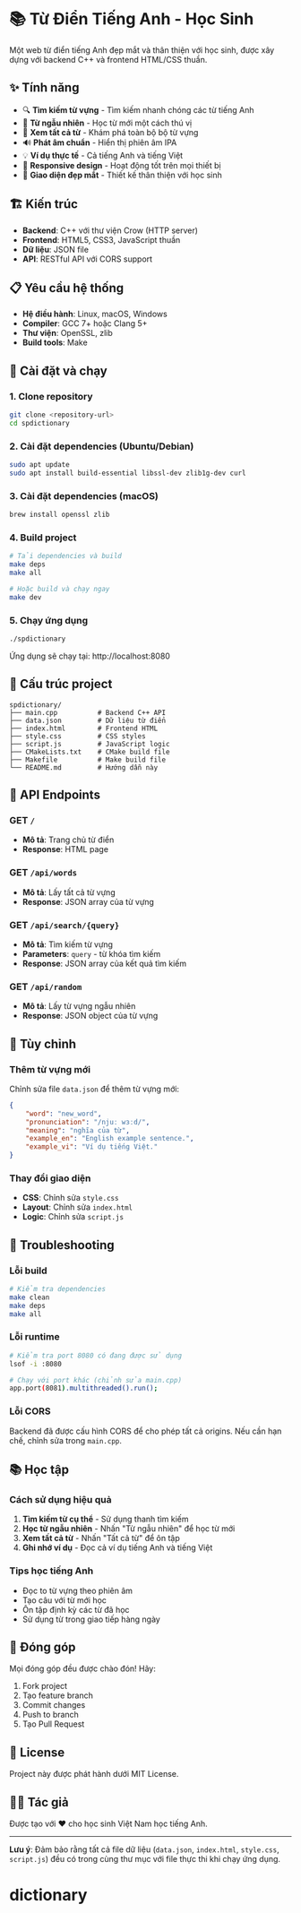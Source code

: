 # 📚 Từ Điển Tiếng Anh - Học Sinh

Một web từ điển tiếng Anh đẹp mắt và thân thiện với học sinh, được xây dựng với backend C++ và frontend HTML/CSS thuần.

## ✨ Tính năng

- 🔍 **Tìm kiếm từ vựng** - Tìm kiếm nhanh chóng các từ tiếng Anh
- 🎲 **Từ ngẫu nhiên** - Học từ mới một cách thú vị
- 📖 **Xem tất cả từ** - Khám phá toàn bộ bộ từ vựng
- 🔊 **Phát âm chuẩn** - Hiển thị phiên âm IPA
- 💡 **Ví dụ thực tế** - Cả tiếng Anh và tiếng Việt
- 📱 **Responsive design** - Hoạt động tốt trên mọi thiết bị
- 🎨 **Giao diện đẹp mắt** - Thiết kế thân thiện với học sinh

## 🏗️ Kiến trúc

- **Backend**: C++ với thư viện Crow (HTTP server)
- **Frontend**: HTML5, CSS3, JavaScript thuần
- **Dữ liệu**: JSON file
- **API**: RESTful API với CORS support

## 📋 Yêu cầu hệ thống

- **Hệ điều hành**: Linux, macOS, Windows
- **Compiler**: GCC 7+ hoặc Clang 5+
- **Thư viện**: OpenSSL, zlib
- **Build tools**: Make

## 🚀 Cài đặt và chạy

### 1. Clone repository
```bash
git clone <repository-url>
cd spdictionary
```

### 2. Cài đặt dependencies (Ubuntu/Debian)
```bash
sudo apt update
sudo apt install build-essential libssl-dev zlib1g-dev curl
```

### 3. Cài đặt dependencies (macOS)
```bash
brew install openssl zlib
```

### 4. Build project
```bash
# Tải dependencies và build
make deps
make all

# Hoặc build và chạy ngay
make dev
```

### 5. Chạy ứng dụng
```bash
./spdictionary
```

Ứng dụng sẽ chạy tại: http://localhost:8080

## 📁 Cấu trúc project

```
spdictionary/
├── main.cpp          # Backend C++ API
├── data.json         # Dữ liệu từ điển
├── index.html        # Frontend HTML
├── style.css         # CSS styles
├── script.js         # JavaScript logic
├── CMakeLists.txt    # CMake build file
├── Makefile          # Make build file
└── README.md         # Hướng dẫn này
```

## 🔧 API Endpoints

### GET `/`
- **Mô tả**: Trang chủ từ điển
- **Response**: HTML page

### GET `/api/words`
- **Mô tả**: Lấy tất cả từ vựng
- **Response**: JSON array của từ vựng

### GET `/api/search/{query}`
- **Mô tả**: Tìm kiếm từ vựng
- **Parameters**: `query` - từ khóa tìm kiếm
- **Response**: JSON array của kết quả tìm kiếm

### GET `/api/random`
- **Mô tả**: Lấy từ vựng ngẫu nhiên
- **Response**: JSON object của từ vựng

## 🎨 Tùy chỉnh

### Thêm từ vựng mới
Chỉnh sửa file `data.json` để thêm từ vựng mới:

```json
{
    "word": "new_word",
    "pronunciation": "/njuː wɜːd/",
    "meaning": "nghĩa của từ",
    "example_en": "English example sentence.",
    "example_vi": "Ví dụ tiếng Việt."
}
```

### Thay đổi giao diện
- **CSS**: Chỉnh sửa `style.css`
- **Layout**: Chỉnh sửa `index.html`
- **Logic**: Chỉnh sửa `script.js`

## 🐛 Troubleshooting

### Lỗi build
```bash
# Kiểm tra dependencies
make clean
make deps
make all
```

### Lỗi runtime
```bash
# Kiểm tra port 8080 có đang được sử dụng
lsof -i :8080

# Chạy với port khác (chỉnh sửa main.cpp)
app.port(8081).multithreaded().run();
```

### Lỗi CORS
Backend đã được cấu hình CORS để cho phép tất cả origins. Nếu cần hạn chế, chỉnh sửa trong `main.cpp`.

## 📚 Học tập

### Cách sử dụng hiệu quả
1. **Tìm kiếm từ cụ thể** - Sử dụng thanh tìm kiếm
2. **Học từ ngẫu nhiên** - Nhấn "Từ ngẫu nhiên" để học từ mới
3. **Xem tất cả từ** - Nhấn "Tất cả từ" để ôn tập
4. **Ghi nhớ ví dụ** - Đọc cả ví dụ tiếng Anh và tiếng Việt

### Tips học tiếng Anh
- Đọc to từ vựng theo phiên âm
- Tạo câu với từ mới học
- Ôn tập định kỳ các từ đã học
- Sử dụng từ trong giao tiếp hàng ngày

## 🤝 Đóng góp

Mọi đóng góp đều được chào đón! Hãy:
1. Fork project
2. Tạo feature branch
3. Commit changes
4. Push to branch
5. Tạo Pull Request

## 📄 License

Project này được phát hành dưới MIT License.

## 👨‍💻 Tác giả

Được tạo với ❤️ cho học sinh Việt Nam học tiếng Anh.

---

**Lưu ý**: Đảm bảo rằng tất cả file dữ liệu (`data.json`, `index.html`, `style.css`, `script.js`) đều có trong cùng thư mục với file thực thi khi chạy ứng dụng.
# dictionary
